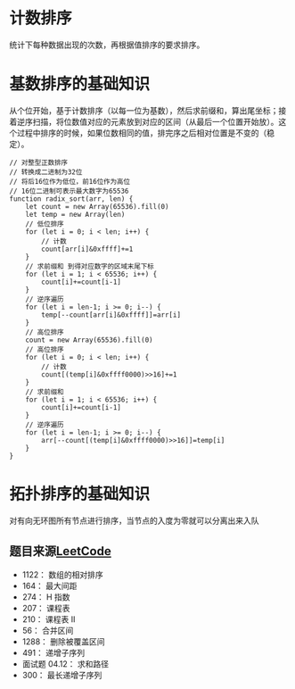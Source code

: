 # 计数排序
统计下每种数据出现的次数，再根据值排序的要求排序。
# 基数排序的基础知识
从个位开始，基于计数排序（以每一位为基数），然后求前缀和，算出尾坐标；接着逆序扫描，将位数值对应的元素放到对应的区间（从最后一个位置开始放）。这个过程中排序的时候，如果位数相同的值，排完序之后相对位置是不变的（稳定）。
```
// 对整型正数排序
// 转换成二进制为32位
// 将后16位作为低位，前16位作为高位
// 16位二进制可表示最大数字为65536
function radix_sort(arr, len) {
    let count = new Array(65536).fill(0)
    let temp = new Array(len)
    // 低位排序
    for (let i = 0; i < len; i++) {
        // 计数
        count[arr[i]&0xffff]+=1
    }
    // 求前缀和 到得对应数字的区域末尾下标
    for (let i = 1; i < 65536; i++) {
        count[i]+=count[i-1]     
    }
    // 逆序遍历
    for (let i = len-1; i >= 0; i--) {
        temp[--count[arr[i]&0xffff]]=arr[i]
    }
    // 高位排序
    count = new Array(65536).fill(0)
    // 高位排序
    for (let i = 0; i < len; i++) {
        // 计数
        count[(temp[i]&0xffff0000)>>16]+=1
    }
    // 求前缀和
    for (let i = 1; i < 65536; i++) {
        count[i]+=count[i-1]     
    }
    // 逆序遍历
    for (let i = len-1; i >= 0; i--) {
        arr[--count[(temp[i]&0xffff0000)>>16]]=temp[i]
    }
}
```
# 拓扑排序的基础知识
对有向无环图所有节点进行排序，当节点的入度为零就可以分离出来入队



## 题目来源[LeetCode](https://leetcode-cn.com/)
- 1122： 数组的相对排序
- 164： 最大间距
- 274： H 指数
- 207： 课程表
- 210： 课程表 II
- 56： 合并区间
- 1288： 删除被覆盖区间
- 491： 递增子序列
- 面试题 04.12： 求和路径
- 300： 最长递增子序列